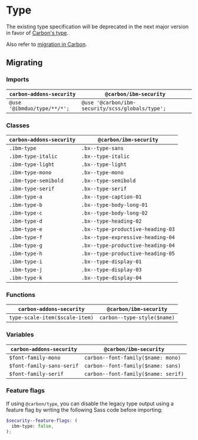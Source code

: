 # Type

The existing type specification will be deprecated in the next major version in
favor of
[Carbon's type](https://github.com/carbon-design-system/carbon/tree/main/packages/type#usage).

Also refer to
[migration in Carbon](https://github.com/carbon-design-system/carbon/blob/main/docs/migration/10.x-type.md).

## Migrating

### Imports

| `carbon-addons-security`    | `@carbon/ibm-security`                           |
| --------------------------- | ------------------------------------------------ |
| `@use '@ibmduo/type/**/*';` | `@use '@carbon/ibm-security/scss/globals/type';` |

### Classes

| `carbon-addons-security` | `@carbon/ibm-security`            |
| ------------------------ | --------------------------------- |
| `.ibm-type`              | `.bx--type-sans`                  |
| `.ibm-type-italic`       | `.bx--type-italic`                |
| `.ibm-type-light`        | `.bx--type-light`                 |
| `.ibm-type-mono`         | `.bx--type-mono`                  |
| `.ibm-type-semibold`     | `.bx--type-semibold`              |
| `.ibm-type-serif`        | `.bx--type-serif`                 |
| `.ibm-type-a`            | `.bx--type-caption-01`            |
| `.ibm-type-b`            | `.bx--type-body-long-01`          |
| `.ibm-type-c`            | `.bx--type-body-long-02`          |
| `.ibm-type-d`            | `.bx--type-heading-02`            |
| `.ibm-type-e`            | `.bx--type-productive-heading-03` |
| `.ibm-type-f`            | `.bx--type-expressive-heading-04` |
| `.ibm-type-g`            | `.bx--type-productive-heading-04` |
| `.ibm-type-h`            | `.bx--type-productive-heading-05` |
| `.ibm-type-i`            | `.bx--type-display-01`            |
| `.ibm-type-j`            | `.bx--type-display-03`            |
| `.ibm-type-k`            | `.bx--type-display-04`            |

### Functions

| `carbon-addons-security`       | `@carbon/ibm-security`      |
| ------------------------------ | --------------------------- |
| `type-scale-item($scale-item)` | `carbon--type-style($name)` |

### Variables

| `carbon-addons-security`  | `@carbon/ibm-security`              |
| ------------------------- | ----------------------------------- |
| `$font-family-mono`       | `carbon--font-family($name: mono)`  |
| `$font-family-sans-serif` | `carbon--font-family($name: sans)`  |
| `$font-family-serif`      | `carbon--font-family($name: serif)` |

### Feature flags

If using `@carbon/type`, you can disable the legacy type output using a feature
flag by writing the following Sass code before importing:

```scss
$security--feature-flags: (
  ibm-type: false,
);
```
